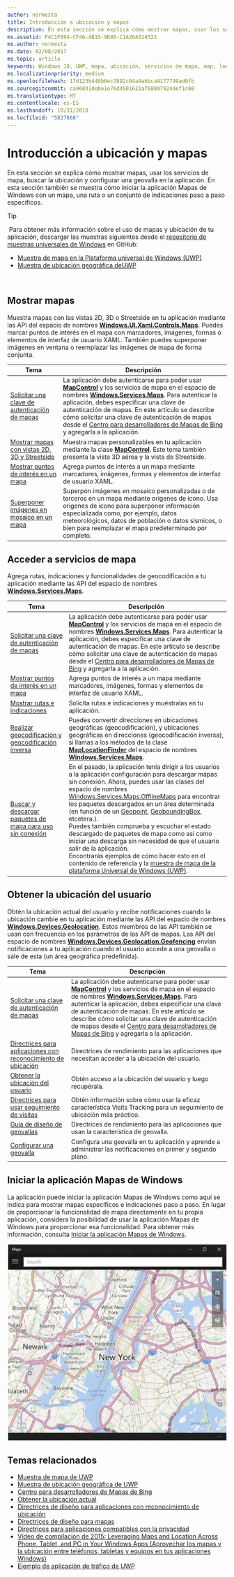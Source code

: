 ```yaml
---
author: normesta
title: Introducción a ubicación y mapas
description: En esta sección se explica cómo mostrar mapas, usar los servicios de mapa, buscar la ubicación y configurar una geovalla en la aplicación. En esta sección también se muestra cómo iniciar la aplicación Mapas de Windows con un mapa, una ruta o un conjunto de indicaciones paso a paso específicos.
ms.assetid: F4C1F094-CF46-4B15-9D80-C1A26A314521
ms.author: normesta
ms.date: 02/08/2017
ms.topic: article
keywords: Windows 10, UWP, mapa, ubicación, servicios de mapa, map, location, map services
ms.localizationpriority: medium
ms.openlocfilehash: 17d123b440b6ec7892c84a9a6bca9177799ad0fb
ms.sourcegitcommit: ca96031debe1e76d4501621a7680079244ef1c60
ms.translationtype: MT
ms.contentlocale: es-ES
ms.lasthandoff: 10/31/2018
ms.locfileid: "5827668"
---
```

# <a name="maps-and-location-overview"></a>Introducción a ubicación y mapas




En esta sección se explica cómo mostrar mapas, usar los servicios de mapa, buscar la ubicación y configurar una geovalla en la aplicación. En esta sección también se muestra cómo iniciar la aplicación Mapas de Windows con un mapa, una ruta o un conjunto de indicaciones paso a paso específicos.

> [!TIP]
> Para obtener más información sobre el uso de mapas y ubicación de tu aplicación, descargar las muestras siguientes desde el [repositorio de muestras universales de Windows](http://go.microsoft.com/fwlink/p/?LinkId=619979) en GitHub:
-   [Muestra de mapa en la Plataforma universal de Windows (UWP)](http://go.microsoft.com/fwlink/p/?LinkId=619977)
-   [Muestra de ubicación geográfica deUWP](http://go.microsoft.com/fwlink/p/?linkid=533278)

 

## <a name="display-maps"></a>Mostrar mapas


Muestra mapas con las vistas 2D, 3D o Streetside en tu aplicación mediante las API del espacio de nombres [**Windows.UI.Xaml.Controls.Maps**](https://msdn.microsoft.com/library/windows/apps/dn610751). Puedes marcar puntos de interés en el mapa con marcadores, imágenes, formas o elementos de interfaz de usuario XAML. También puedes superponer imágenes en ventana o reemplazar las imágenes de mapa de forma conjunta.

| Tema | Descripción |
|-------|-------------|
| [Solicitar una clave de autenticación de mapas](authentication-key.md) | La aplicación debe autenticarse para poder usar [**MapControl**](https://msdn.microsoft.com/library/windows/apps/dn637004) y los servicios de mapa en el espacio de nombres [**Windows.Services.Maps**](https://msdn.microsoft.com/library/windows/apps/dn636979). Para autenticar la aplicación, debes especificar una clave de autenticación de mapas. En este artículo se describe cómo solicitar una clave de autenticación de mapas desde el [Centro para desarrolladores de Mapas de Bing](https://www.bingmapsportal.com/) y agregarla a la aplicación. |
| [Mostrar mapas con vistas 2D, 3D y Streetside](display-maps.md) | Muestra mapas personalizables en tu aplicación mediante la clase [**MapControl**](https://msdn.microsoft.com/library/windows/apps/dn637004). Este tema también presenta la vista 3D aérea y la vista de Streetside. |
| [Mostrar puntos de interés en un mapa](display-poi.md) | Agrega puntos de interés a un mapa mediante marcadores, imágenes, formas y elementos de interfaz de usuario XAML. |
| [Superponer imágenes en mosaico en un mapa](overlay-tiled-images.md) | Superpón imágenes en mosaico personalizadas o de terceros en un mapa mediante orígenes de icono. Usa orígenes de icono para superponer información especializada como, por ejemplo, datos meteorológicos, datos de población o datos sísmicos, o bien para reemplazar el mapa predeterminado por completo. |



## <a name="access-map-services"></a>Acceder a servicios de mapa

Agrega rutas, indicaciones y funcionalidades de geocodificación a tu aplicación mediante las API del espacio de nombres [**Windows.Services.Maps**](https://msdn.microsoft.com/library/windows/apps/dn636979).

| Tema | Descripción |
|-----------------------------------------------------------|-----------------------------------------------------------------------------------------------------------------------------------------------------------------------------------------------------------------------------------------------------------------------------------------------------------------------------------------------|
| [Solicitar una clave de autenticación de mapas](authentication-key.md) | La aplicación debe autenticarse para poder usar [**MapControl**](https://msdn.microsoft.com/library/windows/apps/dn637004) y los servicios de mapa en el espacio de nombres [**Windows.Services.Maps**](https://msdn.microsoft.com/library/windows/apps/dn636979). Para autenticar la aplicación, debes especificar una clave de autenticación de mapas. En este artículo se describe cómo solicitar una clave de autenticación de mapas desde el [Centro para desarrolladores de Mapas de Bing](https://www.bingmapsportal.com/) y agregarla a la aplicación. |
| [Mostrar puntos de interés en un mapa](display-poi.md) | Agrega puntos de interés a un mapa mediante marcadores, imágenes, formas y elementos de interfaz de usuario XAML. |
| [Mostrar rutas e indicaciones](routes-and-directions.md) | Solicita rutas e indicaciones y muéstralas en tu aplicación. |
| [Realizar geocodificación y geocodificación inversa](geocoding.md) | Puedes convertir direcciones en ubicaciones geográficas (geocodificación), y ubicaciones geográficas en direcciones (geocodificación inversa), si llamas a los métodos de la clase [**MapLocationFinder**](https://msdn.microsoft.com/library/windows/apps/dn627550) del espacio de nombres [**Windows.Services.Maps**](https://msdn.microsoft.com/library/windows/apps/dn636979). |
| [Buscar y descargar paquetes de mapa para uso sin conexión](https://docs.microsoft.com/uwp/api/windows.services.maps.offlinemaps)| En el pasado, la aplicación tenía dirigir a los usuarios a la aplicación configuración para descargar mapas sin conexión. Ahora, puedes usar las clases del espacio de nombres [Windows.Services.Maps.OfflineMaps](https://docs.microsoft.com/en-us/uwp/api/windows.services.maps.offlinemaps) para encontrar los paquetes descargados en un área determinada (en función de un [Geopoint](https://docs.microsoft.com/uwp/api/Windows.Devices.Geolocation.Geopoint), [GeoboundingBox](https://docs.microsoft.com/en-us/uwp/api/windows.devices.geolocation.geoboundingbox), etcetera.). <br> Puedes también comprueba y escuchar el estado descargado de paquetes de mapa como así como iniciar una descarga sin necesidad de que el usuario salir de la aplicación. <br> Encontrarás ejemplos de cómo hacer esto en el contenido de referencia y la [muestra de mapa de la plataforma Universal de Windows (UWP)](http://go.microsoft.com/fwlink/p/?LinkId=619977).

## <a name="get-the-users-location"></a>Obtener la ubicación del usuario

Obtén la ubicación actual del usuario y recibe notificaciones cuando la ubicación cambie en tu aplicación mediante las API del espacio de nombres [**Windows.Devices.Geolocation**](https://msdn.microsoft.com/library/windows/apps/br225603). Estos miembros de las API también se usan con frecuencia en los parámetros de las API de mapas. Las API del espacio de nombres [**Windows.Devices.Geolocation.Geofencing**](https://msdn.microsoft.com/library/windows/apps/dn263744) envían notificaciones a tu aplicación cuando el usuario accede a una geovalla o sale de esta (un área geográfica predefinida).

| Tema | Descripción |
|-------------------------------------------------------------------|---------------------------------------------------------------------------------------------------------------------------------------------------------------------------------------------------------------------------------------------------------------------------------------------------------------------------------------------------------------------------------------------------------------------------------------------------------------------------------------|
| [Solicitar una clave de autenticación de mapas](authentication-key.md) | La aplicación debe autenticarse para poder usar [**MapControl**](https://msdn.microsoft.com/library/windows/apps/dn637004) y los servicios de mapa en el espacio de nombres [**Windows.Services.Maps**](https://msdn.microsoft.com/library/windows/apps/dn636979). Para autenticar la aplicación, debes especificar una clave de autenticación de mapas. En este artículo se describe cómo solicitar una clave de autenticación de mapas desde el [Centro para desarrolladores de Mapas de Bing](https://www.bingmapsportal.com/) y agregarla a la aplicación. |
| [Directrices para aplicaciones con reconocimiento de ubicación](guidelines-and-checklist-for-detecting-location.md) | Directrices de rendimiento para las aplicaciones que necesitan acceder a la ubicación del usuario. |
| [Obtener la ubicación del usuario](get-location.md) | Obtén acceso a la ubicación del usuario y luego recupérala. | 
| [Directrices para usar seguimiento de visitas](guidelines-for-visits.md) | Obtén información sobre cómo usar la eficaz característica Visits Tracking para un seguimiento de ubicación más práctico. |
| [Guía de diseño de geovallas](guidelines-for-geofencing.md) | Directrices de rendimiento para las aplicaciones que usan la característica de geovalla. |
| [Configurar una geovalla](set-up-a-geofence.md) | Configura una geovalla en tu aplicación y aprende a administrar las notificaciones en primer y segundo plano. |

## <a name="launch-the-windows-maps-app"></a>Iniciar la aplicación Mapas de Windows

La aplicación puede iniciar la aplicación Mapas de Windows como aquí se indica para mostrar mapas específicos e indicaciones paso a paso. En lugar de proporcionar la funcionalidad de mapa directamente en tu propia aplicación, considera la posibilidad de usar la aplicación Mapas de Windows para proporcionar esa funcionalidad. Para obtener más información, consulta [Iniciar la aplicación Mapas de Windows](https://msdn.microsoft.com/library/windows/apps/mt228341).

![Ejemplo de la aplicación Mapas de Windows.](images/mapnyc.png)

## <a name="related-topics"></a>Temas relacionados

* [Muestra de mapa de UWP](http://go.microsoft.com/fwlink/p/?LinkId=619977)
* [Muestra de ubicación geográfica de UWP](http://go.microsoft.com/fwlink/p/?linkid=533278)
* [Centro para desarrolladores de Mapas de Bing](https://www.bingmapsportal.com/)
* [Obtener la ubicación actual](get-location.md)
* [Directrices de diseño para aplicaciones con reconocimiento de ubicación](guidelines-and-checklist-for-detecting-location.md)
* [Directrices de diseño para mapas](controls-map.md)
* [Directrices para aplicaciones compatibles con la privacidad](https://msdn.microsoft.com/library/windows/apps/hh768223)
* [Vídeo de compilación de 2015: Leveraging Maps and Location Across Phone, Tablet, and PC in Your Windows Apps (Aprovechar los mapas y la ubicación entre teléfonos, tabletas y equipos en tus aplicaciones Windows)](https://channel9.msdn.com/Events/Build/2015/2-757)
* [Ejemplo de aplicación de tráfico de UWP](http://go.microsoft.com/fwlink/p/?LinkId=619982)
